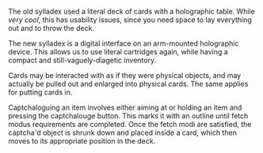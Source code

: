 The old sylladex used a literal deck of cards with a holographic table. While *very cool*, this has usability issues, since you need space to lay everything out and to throw the deck.

The new sylladex is a digital interface on an arm-mounted holographic device. This allows us to use literal cartridges again, while having a compact and still-vaguely-diagetic inventory.

Cards may be interacted with as if they were physical objects, and may actually be pulled out and enlarged into physical cards. The same applies for putting cards in.

Captchaloguing an item involves either aiming at or holding an item and pressing the captchalouge button. This marks it with an outline until fetch modus requirements are completed. Once the fetch modi are satisfied, the captcha'd object is shrunk down and placed inside a card, which then moves to its appropriate position in the deck.